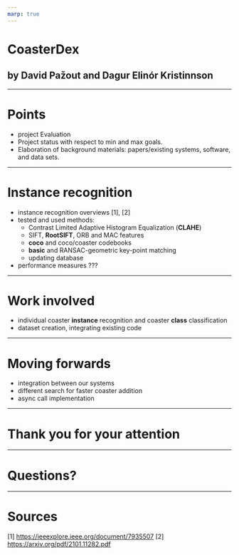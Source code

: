 ```yaml
---
marp: true
---
```


# CoasterDex
## by David Pažout and Dagur Elinór Kristinnson 

---

# Points

- project Evaluation
- Project status with respect to min and max goals.
- Elaboration of background materials: papers/existing systems, software, and data sets.
---

# Instance recognition 
- instance recognition overviews [1], [2]
- tested and used methods: 
    - Contrast Limited Adaptive Histogram Equalization (**CLAHE**)
    - SIFT, **RootSIFT**, ORB and MAC features
    - **coco** and coco/coaster codebooks
    - **basic** and RANSAC-geometric key-point matching
    - updating database
- performance measures ???

---

# Work involved
- individual coaster **instance** recognition and coaster **class** classification
- dataset creation, integrating existing code

---

# Moving forwards
- integration between our systems
- different search for faster coaster addition
- async call implementation 

---

# Thank you for your attention

---

# Questions?

---

# Sources
[1] https://ieeexplore.ieee.org/document/7935507
[2] https://arxiv.org/pdf/2101.11282.pdf
<!-- 
[1] https://blog.research.google/2020/09/advancing-instance-level-recognition.html
[2] https://paperswithcode.com/task/image-retrieval
[3] https://www.beer-coasters.eu/cz/pivni-tacky.html
[4] https://www.beer-coasters.eu/coasters/branik-10.jpg
[5] https://g.denik.cz/54/45/20151127-pivo-tacek-osek_denik-galerie-800@2x.jpg
[6] https://ieeexplore.ieee.org/stamp/stamp.jsp?tp=&arnumber=7935507
[7] https://www.diva-portal.org/smash/get/diva2:422669/FULLTEXT01.pdf
[8] https://github.com/tensorflow/models/tree/master/research/delf
[9] https://ieeexplore.ieee.org/abstract/document/6475023
[10] https://dl.acm.org/doi/pdf/10.1145/3240508.3240522 -->
